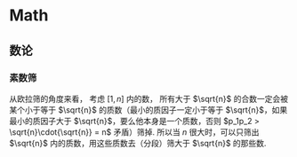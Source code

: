 # Math

## 数论

### 素数筛
从欧拉筛的角度来看，
考虑 $[1,n]$ 内的数，
所有大于 $\sqrt{n}$ 的合数一定会被某个小于等于 $\sqrt{n}$ 的质数（最小的质因子一定小于等于 $\sqrt{n}$，如果最小的质因子大于 $\sqrt{n}$，要么他本身是一个质数，否则 $p_1p_2 > \sqrt{n}\cdot{\sqrt{n}} = n$ 矛盾）筛掉.
所以当 $n$ 很大时，可以只筛出 $\sqrt{n}$ 内的质数，用这些质数去（分段）筛大于 $\sqrt{n}$ 的那些数.
